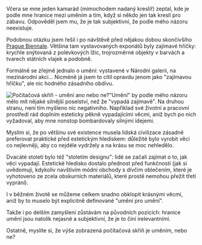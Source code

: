 <!-- dcterms:identifier = riderweblog#87 -->
<!-- dcterms:title = Hranice umění -->
<!-- np9:categoryId = 2 -->
<!-- x4w:category = Lidé a jiná zvěř -->
<!-- np9:authorId = 1 -->
<!-- np9:authorEmail = michal.valasek@altairis.cz -->
<!-- dcterms:creator = Michal Altair Valášek -->
<!-- dcterms:created = 2003-09-10T14:26:13+02:00 -->
<!-- dcterms:dateAccepted = 2003-09-10T14:26:13+02:00 -->

Včera se mne jeden kamarád (mimochodem nadaný kreslíř) zeptal, kde je podle mne hranice mezi uměním a tím, když si někdo jen tak kreslí pro zábavu. Odpověděl jsem mu, že je tak subjektivní, že podle mého názoru neexistuje.

Podobnou otázku jsem řešil i po návštěvě před nějakou dobou skončivšího [Prague Biennale](http://weblog.rider.cz/Administration/www.praguebiennale.org/). Většina tam vystavovaných exponátů byly zajímavé hříčky: krychle snýtovaná z polévkových lžic, trojrozměrné objekty v barvách a tvarech státních vlajek a podobně.

Formálně se zřejmě jednalo o umění: vystavené v Národní galerii, na mezinárodní akci... Nicméně já jsem to cítil opravdu jenom jako "zajímavou hříčku", ale nic hodného zásadního obdivu.

![Počítačová skříň - umění ano nebo ne?](http://weblog.rider.cz/files/clearcase.jpg)"Umění" by podle mého názoru mělo mít nějaké silnější poselství, než že "vypadá zajímavě". Na druhou stranu, není tím myšleno nic negativního. Například své životní a pracovní prostředí rád doplním esteticky pěkně vypadajícími věcmi, aniž bych po nich vyžadoval, aby mne nonstop bombardovaly silnými idejemi.

Myslím si, že po většinu své existence musela lidská civilizace zásadně preferovat praktické před estetickým hlediskem: důležité bylo vyrobit věci co nejlevněji, aby co nejdéle vydržely a na krásu se moc nehledělo.

Dvacáté století bylo též "stoletím designu": lidé se začali zajímat o to, jak věci vypadají. Estetické hledisko dostalo přednost před funkčností (jak si uvědomuji, kdykoliv navštívím módní obchody s dívčím oblečením, které je vyhotoveno ze zcela obskurních materiálů, které prostě nemohou přežít třetí vyprání).

I v běžném životě se můžeme celkem snadno obklopit krásnými věcmi, aniž by to muselo být explicitně definované "umění pro umění".

Takže i po delším zamyšlení zůstávám na původních pozicích: hranice umění jsou natolik nejasné a subjektivní, že je to činí irelevantními.

Ostatně, myslíte si, že výše zobrazená počítačová skříň je uměním, nebo ne?